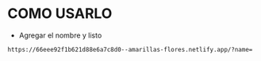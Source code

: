 # COMO USARLO
- Agregar el nombre y listo
```
https://66eee92f1b621d88e6a7c8d0--amarillas-flores.netlify.app/?name=
```
